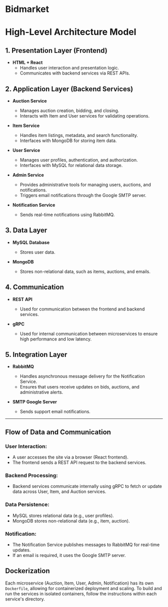 # Bidmarket

# High-Level Architecture Model

## 1. Presentation Layer (Frontend)
- **HTML + React**  
  - Handles user interaction and presentation logic.  
  - Communicates with backend services via REST APIs.

## 2. Application Layer (Backend Services)
- **Auction Service**  
  - Manages auction creation, bidding, and closing.  
  - Interacts with Item and User services for validating operations.

- **Item Service**  
  - Handles item listings, metadata, and search functionality.  
  - Interfaces with MongoDB for storing item data.

- **User Service**  
  - Manages user profiles, authentication, and authorization.  
  - Interfaces with MySQL for relational data storage.

- **Admin Service**  
  - Provides administrative tools for managing users, auctions, and notifications.  
  - Triggers email notifications through the Google SMTP server.

- **Notification Service**  
  - Sends real-time notifications using RabbitMQ.

## 3. Data Layer
- **MySQL Database**  
  - Stores user data.

- **MongoDB**  
  - Stores non-relational data, such as items, auctions, and emails.

## 4. Communication
- **REST API**  
  - Used for communication between the frontend and backend services.

- **gRPC**  
  - Used for internal communication between microservices to ensure high performance and low latency.

## 5. Integration Layer
- **RabbitMQ**  
  - Handles asynchronous message delivery for the Notification Service.  
  - Ensures that users receive updates on bids, auctions, and administrative alerts.

- **SMTP Google Server**  
  - Sends support email notifications.

---

## Flow of Data and Communication

### User Interaction:
- A user accesses the site via a browser (React frontend).
- The frontend sends a REST API request to the backend services.

### Backend Processing:
- Backend services communicate internally using gRPC to fetch or update data across User, Item, and Auction services.

### Data Persistence:
- MySQL stores relational data (e.g., user profiles).
- MongoDB stores non-relational data (e.g., item, auction).

### Notification:
- The Notification Service publishes messages to RabbitMQ for real-time updates.
- If an email is required, it uses the Google SMTP server.

## Dockerization

Each microservice (Auction, Item, User, Admin, Notification) has its own `Dockerfile`, allowing for containerized deployment and scaling. To build and run the services in isolated containers, follow the instructions within each service's directory.